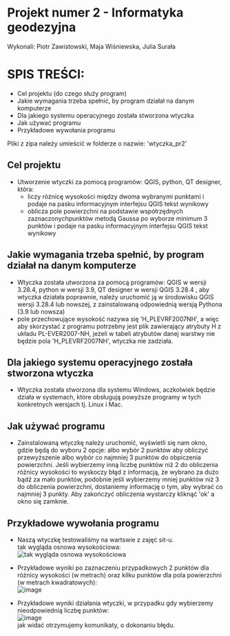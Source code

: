 # Projekt numer 2 - Informatyka geodezyjna
  Wykonali: Piotr Zawistowski, Maja Wiśniewska, Julia Surała

# SPIS TREŚCI:
  * Cel projektu (do czego służy program)
  * Jakie wymagania trzeba spełnić, by program działał na danym komputerze
  * Dla jakiego systemu operacyjnego została stworzona wtyczka
  * Jak używać programu
  * Przykładowe wywołania programu 

Pliki z zipa należy umieścić w folderze o nazwie: 'wtyczka_pr2'


## Cel projektu
  * Utworzenie wtyczki za pomocą programów: QGIS, python,  QT designer, która: 
      - liczy różnicę wysokości między dwoma wybranymi punktami i podaje na pasku informacyjnym interfejsu QGIS tekst wynikowy
      - oblicza pole powierzchni na podstawie współrzędnych zaznaczonychpunktów metodą Gaussa po wyborze minimum 3 punktów i podaje na pasku informacyjnym interfejsu QGIS tekst wynikowy

## Jakie wymagania trzeba spełnić, by program działał na danym komputerze
  * Wtyczka została utworzona za pomocą programów: QGIS w wersji 3.28.4, python w wersji 3.9,  QT designer w wersji QGIS 3.28.4 , aby wtyczka działała poprawnie, należy uruchomić ją w środowisku QGIS wersji 3.28.4 lub nowszej, z zainstalowaną odpowiednią wersją Pythona (3.9 lub nowsza)
  * pole przechowujące wysokość nazywa się 'H_PLEVRF2007NH', a więc aby skorzystać z programu potrzebny jest plik zawierający atrybuty H z układu PL-EVER2007-NH, jeżeli w tabeli atrybutów danej warstwy nie będzie pola 'H_PLEVRF2007NH', wtyczka nie zadziała.

## Dla jakiego systemu operacyjnego została stworzona wtyczka
  * Wtyczka została stworzona dla systemu Windows, aczkolwiek będzie działa w systemach, które obsługują powyższe programy w tych konkretnych wersjach tj. Linux i Mac. 

## Jak używać programu
  * Zainstalowaną wtyczkę należy uruchomić, wyświetli się nam okno, gdzie będą do wyboru 2 opcje: albo wybór 2 punktów aby obliczyć przewyższenie albo wybór co najmniej 3 punktów do obpiczenia powierzchni. Jeśli wybierzemy inną liczbę punktów niż 2 do obliczenia różnicy wysokości to wyskoczy błąd z informacją, że wybrano za dużo bądź za mało punktów, podobnie jeśli wybierzemy mniej punktów niż 3 do obliczenia powierzchni, dostaniemy informację o tym, aby wybrać co najmniej 3 punkty. Aby zakończyć obliczenia wystarczy kliknąć 'ok' a okno się zamknie.


##  Przykładowe wywołania programu 
  * Naszą wtyczkę testowaliśmy na wartswie z zajęć sit-u.  
tak wygląda osnowa wysokościowa:  
![tak wygląda osnowa wysokościowa](https://github.com/harrypjoterr/Projetk2_ig/assets/129081913/8b65dbac-5a6a-4d3e-a773-a18f61a1f908)  
  * Przykładowe wyniki po zaznaczeniu przypadkowych 2 punktów dla różnicy wysokości (w metrach) oraz kilku punktów dla pola powierzchni (w metrach kwadratowych):  
![image](https://github.com/harrypjoterr/Projetk2_ig/assets/129081913/1f9a5955-d02d-4795-8354-486b588fa655)  

  * Przykładowe wyniki działania wtyczki, w przypadku gdy wybierzemy nieodpowiednią liczbę punktów:  
![image](https://github.com/harrypjoterr/Projetk2_ig/assets/129081913/ce4e730b-f9c7-4ed1-ad13-dcbacc0713b4)  
jak widać otrzymujemy komunikaty, o dokonaniu błędu.



